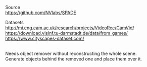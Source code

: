 Source <br/>
https://github.com/NVlabs/SPADE

Datasets <br/>
http://mi.eng.cam.ac.uk/research/projects/VideoRec/CamVid/ <br/>
https://download.visinf.tu-darmstadt.de/data/from_games/ <br/>
https://www.cityscapes-dataset.com/ <br/><br/>

Needs object remover without reconstructing the whole scene.<br/>
Generate objects behind the removed one and place them over it.<br/><br/>

